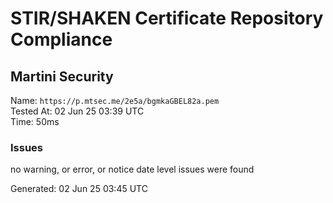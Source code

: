 # STIR/SHAKEN Certificate Repository Compliance

## Martini Security

Name: `https://p.mtsec.me/2e5a/bgmkaGBEL82a.pem`\
Tested At: 02 Jun 25 03:39 UTC\
Time: 50ms

### Issues

no warning, or error, or notice date level issues were found

Generated: 02 Jun 25 03:45 UTC
